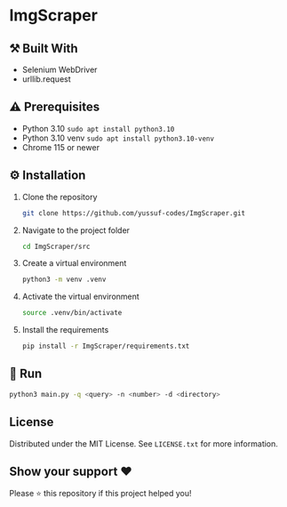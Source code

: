 # ImgScraper

## ⚒️ Built With

* Selenium WebDriver
* urllib.request

## ⚠️ Prerequisites

* Python 3.10 `sudo apt install python3.10`
* Python 3.10 venv `sudo apt install python3.10-venv`
* Chrome 115 or newer

## ⚙️ Installation

1. Clone the repository

    ```bash
    git clone https://github.com/yussuf-codes/ImgScraper.git
    ```

2. Navigate to the project folder

    ```bash
    cd ImgScraper/src
    ```

3. Create a virtual environment

    ```bash
    python3 -m venv .venv
    ```

4. Activate the virtual environment

    ```bash
    source .venv/bin/activate
    ```

5. Install the requirements

    ```bash
    pip install -r ImgScraper/requirements.txt
    ```

## 🚀 Run

```bash
python3 main.py -q <query> -n <number> -d <directory>
```

## License

Distributed under the MIT License. See `LICENSE.txt` for more information.

## Show your support ❤️

Please ⭐️ this repository if this project helped you!
